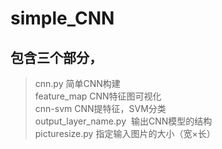 # simple_CNN
## 包含三个部分，
>cnn.py  简单CNN构建  
feature_map  CNN特征图可视化  
cnn-svm  CNN提特征，SVM分类  
output_layer_name.py  输出CNN模型的结构  
picturesize.py 指定输入图片的大小（宽×长）
